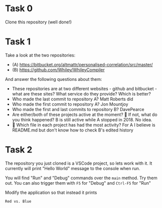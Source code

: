 # Task 0

Clone this repository (well done!)

# Task 1

Take a look at the two repositories:

  * (A) https://bitbucket.org/altmattr/personalised-correlation/src/master/
  * (B) https://github.com/Whiley/WhileyCompiler

And answer the following questions about them:

  * These repositories are at two different websites - github and bitbucket - what are these sites?  What service do they provide? Which is better?
  * Who made the last commit to repository A?
  Matt Roberts did
  * Who made the first commit to repository A?
  Jon Mountjoy
  * Who made the first and last commits to repository B?
  DavePearce
  * Are either/both of these projects active at the moment? 🤔 If not, what do you think happened?
  B is still active while A stopped in 2018. No idea.
  * 🤔 Which file in each project has had the most activity?
  For A I believe is README.md but don't know how to check B's edited history

# Task 2

The repository you just cloned is a VSCode project, so lets work with it.  It currently will print "Hello World" message to the console when run.

You will find "Run" and "Debug" commands over the `main` method.  Try them out.  You can also trigger them with `F5` for "Debug" and `Ctrl-F5` for "Run"

Modify the application so that instead it prints

~~~~~
Red vs. Blue
~~~~~